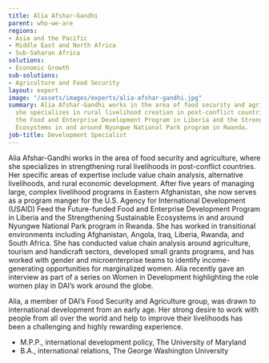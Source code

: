 ```yaml
---
title: Alia Afshar-Gandhi
parent: who-we-are
regions:
- Asia and the Pacific
- Middle East and North Africa
- Sub-Saharan Africa
solutions:
- Economic Growth
sub-solutions:
- Agriculture and Food Security
layout: expert
image: "/assets/images/experts/alia-afshar-gandhi.jpg"
summary: Alia Afshar-Gandhi works in the area of food security and agriculture, where
  she specializes in rural livelihood creation in post-conflict countries. She manages
  the Food and Enterprise Development Program in Liberia and the Strengthening Sustainable
  Ecosystems in and around Nyungwe National Park program in Rwanda.
job-title: Development Specialist
---
```


Alia Afshar-Gandhi works in the area of food security and agriculture, where she specializes in strengthening rural livelihoods in post-conflict countries. Her specific areas of expertise include value chain analysis, alternative livelihoods, and rural economic development. After five years of managing large, complex livelihood programs in Eastern Afghanistan, she now serves as a program manger for the U.S. Agency for International Development (USAID) Feed the Future-funded Food and Enterprise Development Program in Liberia and the Strengthening Sustainable Ecosystems in and around Nyungwe National Park program in Rwanda. She has worked in transitional environments including Afghanistan, Angola, Iraq, Liberia, Rwanda, and South Africa. She has conducted value chain analysis around agriculture, tourism and handicraft sectors, developed small grants programs, and has worked with gender and microenterprise teams to identify income-generating opportunities for marginalized women. Alia recently gave an interview as part of a series on Women in Development highlighting the role women play in DAI’s work around the globe.

Alia, a member of DAI’s Food Security and Agriculture group, was drawn to international development from an early age. Her strong desire to work with people from all over the world and help to improve their livelihoods has been a challenging and highly rewarding experience.

* M.P.P., international development policy, The University of Maryland
* B.A., international relations, The George Washington University
